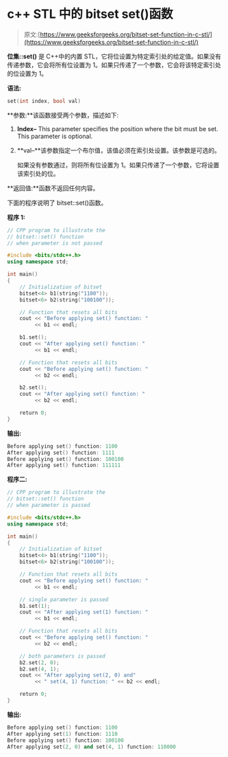 # c++ STL 中的 bitset set()函数

> 原文:[https://www.geeksforgeeks.org/bitset-set-function-in-c-stl/](https://www.geeksforgeeks.org/bitset-set-function-in-c-stl/)

**位集::set()** 是 C++中的内置 STL，它将位设置为特定索引处的给定值。如果没有传递参数，它会将所有位设置为 1。如果只传递了一个参数，它会将该特定索引处的位设置为 1。

**语法:**

```cpp
set(int index, bool val) 

```

**参数:**该函数接受两个参数，描述如下:

1.  **Index–** This parameter specifies the position where the bit must be set. This parameter is optional.
2.  **val–**该参数指定一个布尔值，该值必须在索引处设置。该参数是可选的。

    如果没有参数通过，则将所有位设置为 1。如果只传递了一个参数，它将设置该索引处的位。

**返回值:**函数不返回任何内容。

下面的程序说明了 bitset::set()函数。

**程序 1:**

```cpp
// CPP program to illustrate the
// bitset::set() function
// when parameter is not passed

#include <bits/stdc++.h>
using namespace std;

int main()
{
    // Initialization of bitset
    bitset<4> b1(string("1100"));
    bitset<6> b2(string("100100"));

    // Function that resets all bits
    cout << "Before applying set() function: "
         << b1 << endl;

    b1.set();
    cout << "After applying set() function: "
         << b1 << endl;

    // Function that resets all bits
    cout << "Before applying set() function: "
         << b2 << endl;

    b2.set();
    cout << "After applying set() function: "
         << b2 << endl;

    return 0;
}
```

**输出:**

```cpp
Before applying set() function: 1100
After applying set() function: 1111
Before applying set() function: 100100
After applying set() function: 111111

```

**程序二:**

```cpp
// CPP program to illustrate the
// bitset::set() function
// when parameter is passed

#include <bits/stdc++.h>
using namespace std;

int main()
{
    // Initialization of bitset
    bitset<4> b1(string("1100"));
    bitset<6> b2(string("100100"));

    // Function that resets all bits
    cout << "Before applying set() function: "
         << b1 << endl;

    // single parameter is passed
    b1.set(1);
    cout << "After applying set(1) function: "
         << b1 << endl;

    // Function that resets all bits
    cout << "Before applying set() function: "
         << b2 << endl;

    // both parameters is passed
    b2.set(2, 0);
    b2.set(4, 1);
    cout << "After applying set(2, 0) and"
         << " set(4, 1) function: " << b2 << endl;

    return 0;
}
```

**输出:**

```cpp
Before applying set() function: 1100
After applying set(1) function: 1110
Before applying set() function: 100100
After applying set(2, 0) and set(4, 1) function: 110000

```